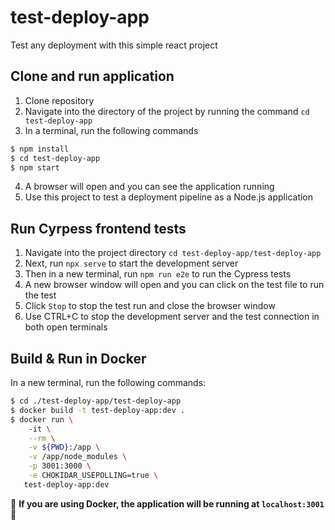 # test-deploy-app
Test any deployment with this simple react project

## Clone and run application

1. Clone repository
2. Navigate into the directory of the project by running the command `cd test-deploy-app`
3. In a terminal, run the following commands

```bash
$ npm install
$ cd test-deploy-app
$ npm start
```

4. A browser will open and you can see the application running
5. Use this project to test a deployment pipeline as a Node.js application

## Run Cyrpess frontend tests

1. Navigate into the project directory `cd test-deploy-app/test-deploy-app`
2. Next, run `npx serve` to start the development server
3. Then in a new terminal, run `npm run e2e` to run the Cypress tests
4. A new browser window will open and you can click on the test file to run the test
5. Click `Stop` to stop the test run and close the browser window
6. Use CTRL+C to stop the development server and the test connection in both open terminals

## Build & Run in Docker
In a new terminal, run the following commands:
```bash
$ cd ./test-deploy-app/test-deploy-app
$ docker build -t test-deploy-app:dev .
$ docker run \                         
    -it \
    --rm \
    -v ${PWD}:/app \
    -v /app/node_modules \
    -p 3001:3000 \
    -e CHOKIDAR_USEPOLLING=true \
   test-deploy-app:dev
```

:rotating_light: **If you are using Docker, the application will be running at `localhost:3001`** :rotating_light: